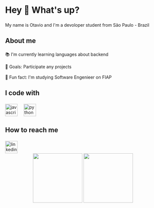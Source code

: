 <h1 align="left">Hey 👋 What's up?</h1>

###

<p align="left">My name is Otavio and I'm a devoloper student  from São Paulo - Brazil</p>

###

<h2 align="left">About me</h2>

###

<p align="left">📚 I'm currently learning languages about backend<br><br>🎯 Goals: Participate any projects<br><br>🎲 Fun fact: I'm studying Software Engenieer on FIAP</p>

###

<h2 align="left">I code with</h2>

###

<div align="left">
  <img src="https://cdn.jsdelivr.net/gh/devicons/devicon/icons/javascript/javascript-original.svg" height="40" alt="javascript logo"  />
  <img width="12" />
  <img src="https://cdn.jsdelivr.net/gh/devicons/devicon/icons/python/python-original.svg" height="40" alt="python logo"  />
  <img width="12" />
</div>

###

<h2 align="left">How to reach me</h2>

###

<div align="left">
  <a href="https://www.linkedin.com/in/ot%C3%A1vio-inaba-46379124a/">
    <img src="https://cdn.jsdelivr.net/gh/devicons/devicon/icons/linkedin/linkedin-original.svg" height="40" alt="linkedin logo"  />
  </a>
</div>

<div align="center">
  <img height="160em" src="https://github-readme-stats.vercel.app/api?username=Otaaviio&show_icons=true&theme=react" />
  <img height="160em" src="https://github-readme-stats.vercel.app/api/top-langs/?username=Otaaviio&layout=compact&theme=react" />
</div>

###
